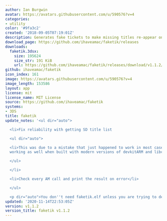 ```yaml
---
author: Ian Burgwin
avatar: https://avatars.githubusercontent.com/u/590576?v=4
categories:
- utility
color: '#9fa3c2'
created: '2018-09-05T07:19:01Z'
description: Generates fake tickets to make missing titles re-appear on 3DS.
download_page: https://github.com/ihaveamac/faketik/releases
downloads:
  faketik.3dsx:
    size: 195624
    size_str: 191 KiB
    url: https://github.com/ihaveamac/faketik/releases/download/v1.1.2/faketik.3dsx
github: ihaveamac/faketik
icon_index: 161
image: https://avatars.githubusercontent.com/u/590576?v=4
image_length: 153586
layout: app
license: mit
license_name: MIT License
source: https://github.com/ihaveamac/faketik
systems:
- 3DS
title: faketik
update_notes: '<ul dir="auto">

  <li>Fix reliability with getting SD title list

  <ul dir="auto">

  <li>This was due to a mistake that just happened to work in most cases, but stopped
  working as well when built with modern versions of devkitARM and libctru.</li>

  </ul>

  </li>

  <li>Check every AM call and print the result on error</li>

  </ul>

  <p dir="auto">You don''t need faketik.elf unless you are trying to debug faketik.</p>'
updated: '2020-11-14T22:53:05Z'
version: v1.1.2
version_title: faketik v1.1.2
---
```


